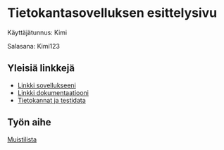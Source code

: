 # Tietokantasovelluksen esittelysivu

Käyttäjätunnus: Kimi

Salasana: Kimi123

## Yleisiä linkkejä

* [Linkki sovellukseeni](http://jpetro.users.cs.helsinki.fi/muistilista/kirjautuminen)
* [Linkki dokumentaatiooni](/doc/dokumentaatio.pdf)
* [Tietokannat ja testidata](http://jpetro.users.cs.helsinki.fi/muistilista/tietokantayhteys)

## Työn aihe

[Muistilista](http://advancedkittenry.github.io/suunnittelu_ja_tyoymparisto/aiheet/Muistilista.html)
